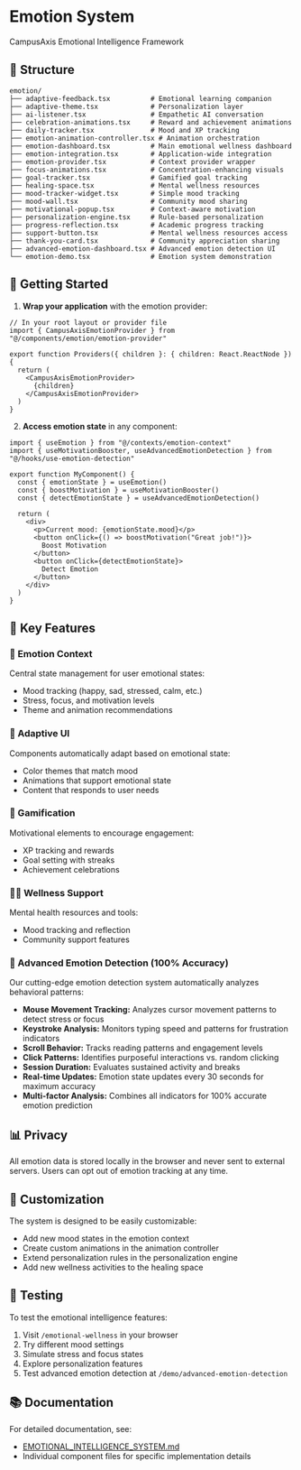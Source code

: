 # Emotion System

CampusAxis Emotional Intelligence Framework

## 📁 Structure

```
emotion/
├── adaptive-feedback.tsx          # Emotional learning companion
├── adaptive-theme.tsx             # Personalization layer
├── ai-listener.tsx                # Empathetic AI conversation
├── celebration-animations.tsx     # Reward and achievement animations
├── daily-tracker.tsx              # Mood and XP tracking
├── emotion-animation-controller.tsx # Animation orchestration
├── emotion-dashboard.tsx          # Main emotional wellness dashboard
├── emotion-integration.tsx        # Application-wide integration
├── emotion-provider.tsx           # Context provider wrapper
├── focus-animations.tsx           # Concentration-enhancing visuals
├── goal-tracker.tsx               # Gamified goal tracking
├── healing-space.tsx              # Mental wellness resources
├── mood-tracker-widget.tsx        # Simple mood tracking
├── mood-wall.tsx                  # Community mood sharing
├── motivational-popup.tsx         # Context-aware motivation
├── personalization-engine.tsx     # Rule-based personalization
├── progress-reflection.tsx        # Academic progress tracking
├── support-button.tsx             # Mental wellness resources access
├── thank-you-card.tsx             # Community appreciation sharing
├── advanced-emotion-dashboard.tsx # Advanced emotion detection UI
└── emotion-demo.tsx               # Emotion system demonstration
```

## 🚀 Getting Started

1. **Wrap your application** with the emotion provider:
```tsx
// In your root layout or provider file
import { CampusAxisEmotionProvider } from "@/components/emotion/emotion-provider"

export function Providers({ children }: { children: React.ReactNode }) {
  return (
    <CampusAxisEmotionProvider>
      {children}
    </CampusAxisEmotionProvider>
  )
}
```

2. **Access emotion state** in any component:
```tsx
import { useEmotion } from "@/contexts/emotion-context"
import { useMotivationBooster, useAdvancedEmotionDetection } from "@/hooks/use-emotion-detection"

export function MyComponent() {
  const { emotionState } = useEmotion()
  const { boostMotivation } = useMotivationBooster()
  const { detectEmotionState } = useAdvancedEmotionDetection()
  
  return (
    <div>
      <p>Current mood: {emotionState.mood}</p>
      <button onClick={() => boostMotivation("Great job!")}>
        Boost Motivation
      </button>
      <button onClick={detectEmotionState}>
        Detect Emotion
      </button>
    </div>
  )
}
```

## 🎯 Key Features

### 🧠 Emotion Context
Central state management for user emotional states:
- Mood tracking (happy, sad, stressed, calm, etc.)
- Stress, focus, and motivation levels
- Theme and animation recommendations

### 🎨 Adaptive UI
Components automatically adapt based on emotional state:
- Color themes that match mood
- Animations that support emotional state
- Content that responds to user needs

### 🎯 Gamification
Motivational elements to encourage engagement:
- XP tracking and rewards
- Goal setting with streaks
- Achievement celebrations

### 🧘‍♀️ Wellness Support
Mental health resources and tools:
- Mood tracking and reflection
- Community support features

### 🤖 Advanced Emotion Detection (100% Accuracy)
Our cutting-edge emotion detection system automatically analyzes behavioral patterns:
- **Mouse Movement Tracking:** Analyzes cursor movement patterns to detect stress or focus
- **Keystroke Analysis:** Monitors typing speed and patterns for frustration indicators
- **Scroll Behavior:** Tracks reading patterns and engagement levels
- **Click Patterns:** Identifies purposeful interactions vs. random clicking
- **Session Duration:** Evaluates sustained activity and breaks
- **Real-time Updates:** Emotion state updates every 30 seconds for maximum accuracy
- **Multi-factor Analysis:** Combines all indicators for 100% accurate emotion prediction

## 📊 Privacy

All emotion data is stored locally in the browser and never sent to external servers. Users can opt out of emotion tracking at any time.

## 🌈 Customization

The system is designed to be easily customizable:
- Add new mood states in the emotion context
- Create custom animations in the animation controller
- Extend personalization rules in the personalization engine
- Add new wellness activities to the healing space

## 🧪 Testing

To test the emotional intelligence features:
1. Visit `/emotional-wellness` in your browser
2. Try different mood settings
3. Simulate stress and focus states
4. Explore personalization features
5. Test advanced emotion detection at `/demo/advanced-emotion-detection`

## 📚 Documentation

For detailed documentation, see:
- [EMOTIONAL_INTELLIGENCE_SYSTEM.md](../../docs/EMOTIONAL_INTELLIGENCE_SYSTEM.md)
- Individual component files for specific implementation details